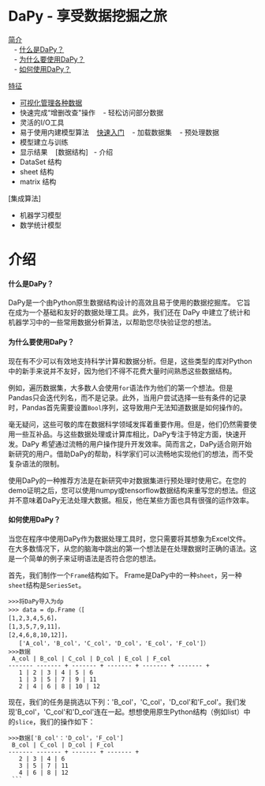 # DaPy - 享受数据挖掘之旅
[简介](https://github.com/JacksonWuxs/DaPy/blob/master/Guide%20Book/README.md#introduction)   
   - [什么是DaPy？](https://github.com/JacksonWuxs/DaPy/tree/master/Guide%20Book#what-is-dapy)  
   - [为什么要使用DaPy？](https://github.com/JacksonWuxs/DaPy/tree/master/Guide%20Book#why-use-dapy)   
   - [如何使用DaPy？](https://github.com/JacksonWuxs/DaPy/tree/master/Guide%20Book#how-to-use-dapy)  

[特征](https://github.com/JacksonWuxs/DaPy/blob/master/Guide%20Book/Features%20Introduction.md)
   - [可视化管理各种数据](https://github.com/JacksonWuxs/DaPy/blob/master/Guide%20Book/Features%20Introduction.md#visibly-manage-diverse-data)
   - 快速完成“增删改查"操作
   - 轻松访问部分数据
   - 灵活的I/O工具
   - 易于使用内建模型算法
  
[快速入门](https://github.com/JacksonWuxs/DaPy/blob/master/doc/GuideBook.md#quick-start)
   - 加载数据集
   - 预处理数据
   - 模型建立与训练
   - 显示结果
  
[数据结构]
  - 介绍
   - DataSet 结构
   - sheet 结构
   - matrix 结构
  
[集成算法]
   - 机器学习模型
   - 数学统计模型
  
# 介绍
#### 什么是DaPy？
DaPy是一个由Python原生数据结构设计的高效且易于使用的数据挖掘库。
它旨在成为一个基础和友好的数据处理工具。此外，我们还在 DaPy 中建立了统计和机器学习中的一些常用数据分析算法，以帮助您尽快验证您的想法。

#### 为什么要使用DaPy？
现在有不少可以有效地支持科学计算和数据分析。但是，这些类型的库对Python中的新手来说并不友好，因为他们不得不花费大量时间熟悉这些数据结构。

例如，遍历数据集，大多数人会使用``for``语法作为他们的第一个想法。但是Pandas只会迭代列名，而不是记录。此外，当用户尝试选择一些有条件的记录时，Pandas首先需要设置`Bool`序列，这导致用户无法知道数据是如何操作的。

毫无疑问，这些可敬的库在数据科学领域发挥着重要作用。但是，他们仍然需要使用一些互补品。与这些数据处理或计算库相比，DaPy专注于特定方面，快速开发。DaPy 希望通过流畅的用户操作提升开发效率。简而言之，DaPy适合刚开始新研究的用户。借助DaPy的帮助，科学家们可以流畅地实现他们的想法，而不受复杂语法的限制。

使用DaPy的一种推荐方法是在新研究中对数据集进行预处理时使用它。在您的demo证明之后，您可以使用numpy或tensorflow数据结构来重写您的想法。但这并不意味着DaPy无法处理大数据。相反，他在某些方面也具有很强的运作效率。

#### 如何使用DaPy？
当您在程序中使用DaPy作为数据处理工具时，您只需要将其想象为Excel文件。在大多数情况下，从您的脑海中跳出的第一个想法是在处理数据时正确的语法。这是一个简单的例子来证明语法是否符合您的想法。

首先，我们制作一个`Frame`结构如下。 Frame是DaPy中的一种`sheet`，另一种`sheet`结构是`SeriesSet`。
```
>>>将DaPy导入为dp
>>> data = dp.Frame（[
[1,2,3,4,5,6]，
[1,3,5,7,9,11]，
[2,4,6,8,10,12]]，
   ['A_col'，'B_col'，'C_col'，'D_col'，'E_col'，'F_col']）
>>>数据
 A_col | B_col | C_col | D_col | E_col | F_col
------- ------- + ------- + ------- + ------- + ------- +
   1 | 2 | 3 | 4 | 5 | 6
   1 | 3 | 5 | 7 | 9 | 11
   2 | 4 | 6 | 8 | 10 | 12
```
现在，我们的任务是挑选以下列：'B_col'，'C_col'，'D_col'和'F_col'。我们发现'B_col'，'C_col'和'D_col'连在一起。想想使用原生Python结构（例如list）中的`slice`，我们的操作如下：
```
>>>数据['B_col'：'D_col'，'F_col']
 B_col | C_col | D_col | F_col
------- ------- + ------- + ------- +
   2 | 3 | 4 | 6
   3 | 5 | 7 | 11
   4 | 6 | 8 | 12
 ```
